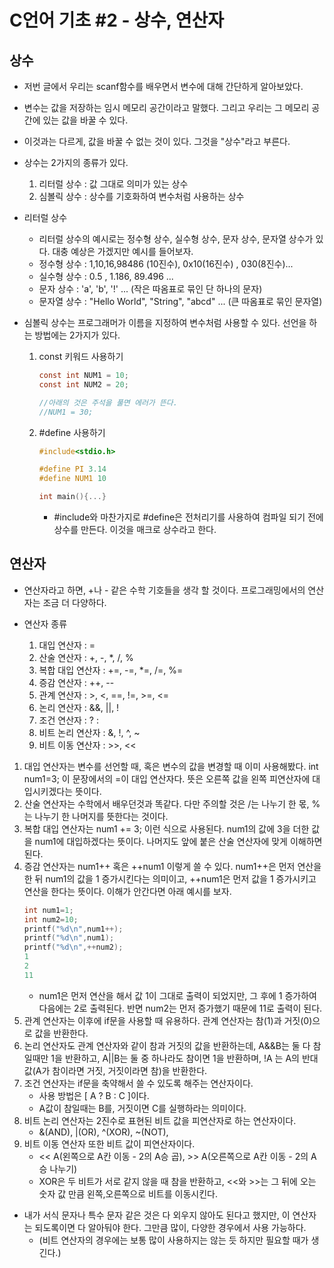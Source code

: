 # C언어 기초 #2 - 상수, 연산자
## 상수
- 저번 글에서 우리는 scanf함수를 배우면서 변수에 대해 간단하게 알아보았다.
- 변수는 값을 저장하는 임시 메모리 공간이라고 말했다. 그리고 우리는 그 메모리 공간에 있는 값을 바꿀 수 있다.
- 이것과는 다르게, 값을 바꿀 수 없는 것이 있다. 그것을 "상수"라고 부른다.

- 상수는 2가지의 종류가 있다.
    1. 리터럴 상수 : 값 그대로 의미가 있는 상수
    2. 심볼릭 상수 : 상수를 기호화하여 변수처럼 사용하는 상수

- 리터럴 상수
    - 리터럴 상수의 예시로는 정수형 상수, 실수형 상수, 문자 상수, 문자열 상수가 있다. 대충 예상은 가겠지만 예시를 들어보자.
    - 정수형 상수 : 1,10,16,98486 (10진수), 0x10(16진수) , 030(8진수)...
    - 실수형 상수 : 0.5 , 1.186, 89.496 ...
    - 문자 상수 : 'a', 'b', '!' ... (작은 따옴표로 묶인 단 하나의 문자)
    - 문자열 상수 : "Hello World", "String", "abcd" ... (큰 따옴표로 묶인 문자열)

- 심볼릭 상수는 프로그래머가 이름을 지정하여 변수처럼 사용할 수 있다. 선언을 하는 방법에는 2가지가 있다.
    1. const 키워드 사용하기
        ``` C
        const int NUM1 = 10;
        const int NUM2 = 20;

        //아래의 것은 주석을 풀면 에러가 뜬다.
        //NUM1 = 30;
        ```
    2. #define 사용하기
        ``` C
        #include<stdio.h>

        #define PI 3.14
        #define NUM1 10

        int main(){...}
        ```
        - #include와 마찬가지로 #define은 전처리기를 사용하여 컴파일 되기 전에 상수를 만든다. 이것을 매크로 상수라고 한다.


## 연산자
- 연산자라고 하면, +나 - 같은 수학 기호들을 생각 할 것이다. 프로그래밍에서의 연산자는 조금 더 다양하다.

- 연산자 종류
    1. 대입 연산자 : =
    2. 산술 연산자 : +, -, *, /, %
    3. 복합 대입 연산자 : +=, -=, *=, /=, %=
    4. 증감 연산자 : ++, --
    5. 관계 연산자 : >, <, ==, !=, >=, <=
    6. 논리 연산자 : &&, ||, !
    7. 조건 연산자 : ? :
    8. 비트 논리 연산자 : &, !, ^, ~
    9. 비트 이동 연산자 : >>, <<

1. 대입 연산자는 변수를 선언할 때, 혹은 변수의 값을 변경할 때 이미 사용해봤다. int num1=3; 이 문장에서의 =이 대입 연산자다. 뜻은 오른쪽 값을 왼쪽 피연산자에 대입시키겠다는 뜻이다.
2. 산술 연산자는 수학에서 배우던것과 똑같다. 다만 주의할 것은 /는 나누기 한 몫, %는 나누기 한 나머지를 뜻한다는 것이다.
3. 복합 대입 연산자는 num1 += 3; 이런 식으로 사용된다. num1의 값에 3을 더한 값을 num1에 대입하겠다는 뜻이다. 나머지도 앞에 붙은 산술 연산자에 맞게 이해하면 된다.
4. 증감 연산자는 num1++ 혹은 ++num1 이렇게 쓸 수 있다. num1++은 먼저 연산을 한 뒤 num1의 값을 1 증가시킨다는 의미이고, ++num1은 먼저 값을 1 증가시키고 연산을 한다는 뜻이다. 이해가 안간다면 아래 예시를 보자.
    ``` C
    int num1=1;
    int num2=10;
    printf("%d\n",num1++);
    printf("%d\n",num1);
    printf("%d\n",++num2);
    1
    2
    11
    ```
    - num1은 먼저 연산을 해서 값 1이 그대로 출력이 되었지만, 그 후에 1 증가하여 다음에는 2로 출력된다. 반면 num2는 먼저 증가했기 때문에 11로 출력이 된다.
5. 관계 연산자는 이후에 if문을 사용할 때 유용하다. 관계 연산자는 참(1)과 거짓(0)으로 값을 반환한다.
6. 논리 연산자도 관계 연산자와 같이 참과 거짓의 값을 반환하는데, A&&B는 둘 다 참일때만 1을 반환하고, A||B는 둘 중 하나라도 참이면 1을 반환하며, !A 는 A의 반대 값(A가 참이라면 거짓, 거짓이라면 참)을 반환한다.
7. 조건 연산자는 if문을 축약해서 쓸 수 있도록 해주는 연산자이다.
    - 사용 방법은 [ A ? B : C ]이다.
    - A값이 참일때는 B를, 거짓이면 C를 실행하라는 의미이다.
8. 비트 논리 연산자는 2진수로 표현된 비트 값을 피연산자로 하는 연산자이다.
    - &(AND), |(OR), ^(XOR), ~(NOT),
9. 비트 이동 연산자 또한 비트 값이 피연산자이다.
    - << A(왼쪽으로 A칸 이동 - 2의 A승 곱), >> A(오른쪽으로 A칸 이동 - 2의 A승 나누기)
    - XOR은 두 비트가 서로 같지 않을 때 참을 반환하고, <<와 >>는 그 뒤에 오는 숫자 값 만큼 왼쪽,오른쪽으로 비트를 이동시킨다.  ​

- 내가 서식 문자나 특수 문자 같은 것은 다 외우지 않아도 된다고 했지만, 이 연산자는 되도록이면 다 알아둬야 한다. 그만큼 많이, 다양한 경우에서 사용 가능하다.
    - (비트 연산자의 경우에는 보통 많이 사용하지는 않는 듯 하지만 필요할 때가 생긴다.)